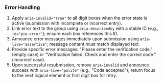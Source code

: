 ### Error Handling

1. Apply `aria-invalid="true"` to all digit boxes when the error state is active (submission with incomplete or incorrect entry).
2. Link error text to the group using `aria-describedby` with a stable ID (e.g., `id="pin-error"`); ensure each box references this ID.
3. Announce error messages immediately upon submission using `aria-live="assertive"`; message content must match displayed text.
4. Provide specific error messages: "Please enter the verification code." (empty case) or "Verification failed. Check and enter the correct code." (incorrect case).
5. Upon successful resubmission, remove `aria-invalid` and announce success with `aria-live="polite"` (e.g., "Code accepted"); return focus to the next logical element or first digit box for retry.